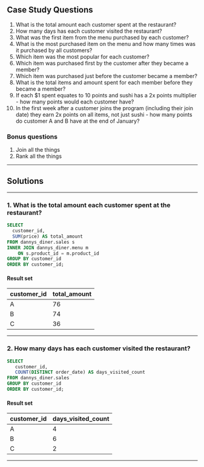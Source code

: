 ## Case Study Questions

1. What is the total amount each customer spent at the restaurant?
2. How many days has each customer visited the restaurant?
3. What was the first item from the menu purchased by each customer?
4. What is the most purchased item on the menu and how many times was it purchased by all customers?
5. Which item was the most popular for each customer?
6. Which item was purchased first by the customer after they became a member?
7. Which item was purchased just before the customer became a member?
8. What is the total items and amount spent for each member before they became a member?
9. If each $1 spent equates to 10 points and sushi has a 2x points multiplier - how many points would each customer have?
10. In the first week after a customer joins the program (including their join date) they earn 2x points on all items, not just sushi - how many points do customer A and B have at the end of January?

### Bonus questions

1. Join all the things
2. Rank all the things

---

## Solutions

---

### 1. What is the total amount each customer spent at the restaurant?

```sql
SELECT
  customer_id,
  SUM(price) AS total_amount
FROM dannys_diner.sales s
INNER JOIN dannys_diner.menu m
	ON s.product_id = m.product_id
GROUP BY customer_id
ORDER BY customer_id;
```
#### Result set

| customer_id | total_amount |
| ----------- | ------------ |
| A           | 76           |
| B           | 74           |
| C           | 36           |

---

### 2. How many days has each customer visited the restaurant?

```sql
SELECT
   customer_id,
   COUNT(DISTINCT order_date) AS days_visited_count
FROM dannys_diner.sales
GROUP BY customer_id
ORDER BY customer_id;
```
#### Result set

| customer_id | days_visited_count |
| ----------- | ------------------ |
| A           | 4                  |
| B           | 6                  |
| C           | 2                  |

---

